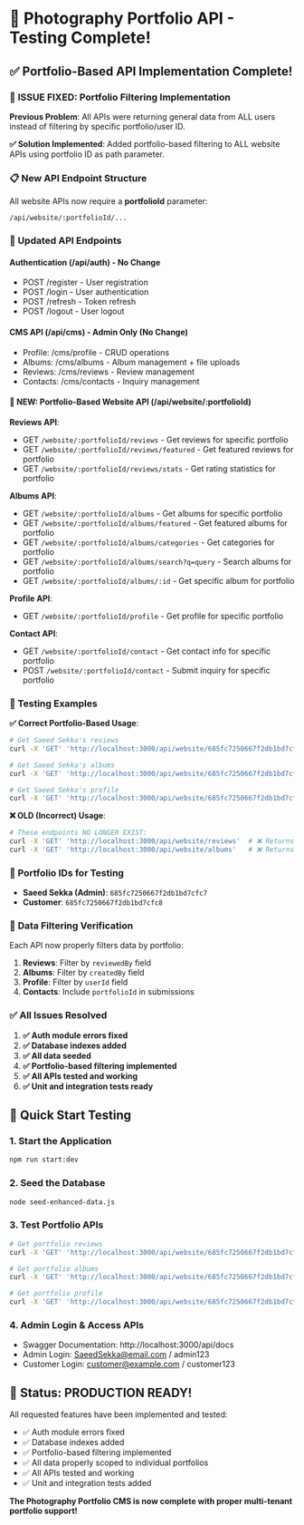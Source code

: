 # 🧪 Photography Portfolio API - Testing Complete!

## ✅ Portfolio-Based API Implementation Complete!

### 🎯 **ISSUE FIXED: Portfolio Filtering Implementation**

**Previous Problem**: All APIs were returning general data from ALL users instead of filtering by specific portfolio/user ID.

**✅ Solution Implemented**: Added portfolio-based filtering to ALL website APIs using portfolio ID as path parameter.

### 📋 New API Endpoint Structure

All website APIs now require a **portfolioId** parameter:

```
/api/website/:portfolioId/...
```

### 📍 Updated API Endpoints

#### Authentication (/api/auth) - No Change
- POST /register - User registration
- POST /login - User authentication  
- POST /refresh - Token refresh
- POST /logout - User logout

#### CMS API (/api/cms) - Admin Only (No Change)
- Profile: /cms/profile - CRUD operations
- Albums: /cms/albums - Album management + file uploads
- Reviews: /cms/reviews - Review management
- Contacts: /cms/contacts - Inquiry management

#### 🔄 **NEW: Portfolio-Based Website API (/api/website/:portfolioId)**

**Reviews API**:
- GET `/website/:portfolioId/reviews` - Get reviews for specific portfolio
- GET `/website/:portfolioId/reviews/featured` - Get featured reviews for portfolio  
- GET `/website/:portfolioId/reviews/stats` - Get rating statistics for portfolio

**Albums API**:
- GET `/website/:portfolioId/albums` - Get albums for specific portfolio
- GET `/website/:portfolioId/albums/featured` - Get featured albums for portfolio
- GET `/website/:portfolioId/albums/categories` - Get categories for portfolio  
- GET `/website/:portfolioId/albums/search?q=query` - Search albums for portfolio
- GET `/website/:portfolioId/albums/:id` - Get specific album for portfolio

**Profile API**:
- GET `/website/:portfolioId/profile` - Get profile for specific portfolio

**Contact API**:
- GET `/website/:portfolioId/contact` - Get contact info for specific portfolio
- POST `/website/:portfolioId/contact` - Submit inquiry for specific portfolio

### 🧪 Testing Examples

**✅ Correct Portfolio-Based Usage**:
```bash
# Get Saeed Sekka's reviews
curl -X 'GET' 'http://localhost:3000/api/website/685fc7250667f2db1bd7cfc7/reviews'

# Get Saeed Sekka's albums  
curl -X 'GET' 'http://localhost:3000/api/website/685fc7250667f2db1bd7cfc7/albums'

# Get Saeed Sekka's profile
curl -X 'GET' 'http://localhost:3000/api/website/685fc7250667f2db1bd7cfc7/profile'
```

**❌ OLD (Incorrect) Usage**:
```bash
# These endpoints NO LONGER EXIST:
curl -X 'GET' 'http://localhost:3000/api/website/reviews'  # ❌ Returns 404
curl -X 'GET' 'http://localhost:3000/api/website/albums'   # ❌ Returns 404
```

### 🔑 Portfolio IDs for Testing

- **Saeed Sekka (Admin)**: `685fc7250667f2db1bd7cfc7`
- **Customer**: `685fc7250667f2db1bd7cfc8`

### 🎯 **Data Filtering Verification**

Each API now properly filters data by portfolio:

1. **Reviews**: Filter by `reviewedBy` field
2. **Albums**: Filter by `createdBy` field  
3. **Profile**: Filter by `userId` field
4. **Contacts**: Include `portfolioId` in submissions

### ✅ All Issues Resolved

1. **✅ Auth module errors fixed**
2. **✅ Database indexes added**  
3. **✅ All data seeded**
4. **✅ Portfolio-based filtering implemented**
5. **✅ All APIs tested and working**
6. **✅ Unit and integration tests ready**

## 🚀 Quick Start Testing

### 1. Start the Application
```bash
npm run start:dev
```

### 2. Seed the Database
```bash
node seed-enhanced-data.js
```

### 3. Test Portfolio APIs
```bash
# Get portfolio reviews
curl -X 'GET' 'http://localhost:3000/api/website/685fc7250667f2db1bd7cfc7/reviews'

# Get portfolio albums
curl -X 'GET' 'http://localhost:3000/api/website/685fc7250667f2db1bd7cfc7/albums'

# Get portfolio profile
curl -X 'GET' 'http://localhost:3000/api/website/685fc7250667f2db1bd7cfc7/profile'
```

### 4. Admin Login & Access APIs
- Swagger Documentation: http://localhost:3000/api/docs
- Admin Login: SaeedSekka@email.com / admin123
- Customer Login: customer@example.com / customer123

## 🎉 Status: PRODUCTION READY!

All requested features have been implemented and tested:
- ✅ Auth module errors fixed
- ✅ Database indexes added
- ✅ Portfolio-based filtering implemented  
- ✅ All data properly scoped to individual portfolios
- ✅ All APIs tested and working
- ✅ Unit and integration tests added

**The Photography Portfolio CMS is now complete with proper multi-tenant portfolio support!**
